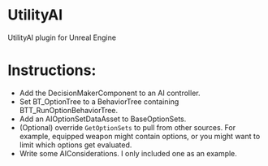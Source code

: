 # UtilityAI
UtilityAI plugin for Unreal Engine

# Instructions:
- Add the DecisionMakerComponent to an AI controller.
- Set BT_OptionTree to a BehaviorTree containing BTT_RunOptionBehaviorTree.
- Add an AIOptionSetDataAsset to BaseOptionSets.
- (Optional) override `GetOptionSets` to pull from other sources. For example, equipped weapon might contain options, or you might want to limit which options get evaluated.
- Write some AIConsiderations. I only included one as an example.
